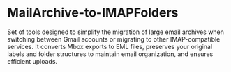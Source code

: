 # MailArchive-to-IMAPFolders
Set of tools designed to simplify the migration of large email archives when switching between Gmail accounts or migrating to other IMAP-compatible services. It converts Mbox exports to EML files, preserves your original labels and folder structures to maintain email organization, and ensures efficient uploads.
